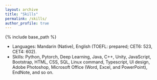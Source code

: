 ```yaml
---
layout: archive
title: "Skills"
permalink: /skills/
author_profile: true
---
```


{% include base_path %}

* Languages: Mandarin (Native), English (TOEFL: prepared; CET6: 523, CET4: 602).
* Skills:  Python, Pytorch, Deep Learning, Java, C++, Unity, JavaScript, Bootstrap, HTML, CSS, SQL,
Linux command, Typescript, UI design, Adobe Photoshop, Microsoft Office (Word, Excel, and
PowerPoint), EndNote, and so on. 


